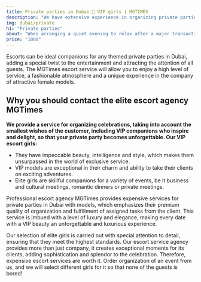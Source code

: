 ```yaml
---
title: Private parties in Dubai 🖤 VIP girls | MGTIMES
description: "We have extensive experience in organizing private parties in Dubai. Elite escort agency for successful men! Selection of VIP models for escort. Strictly confidential 📞 +971 58 525 2213 ⚡"
img: dubai/private
h1: "Private parties"
about: "When arranging a quiet evening to relax after a major transaction, many men strive to immerse themselves in an atmosphere of relaxation, and VIP escort models help them with this. Therefore, private parties are exceptional events intended for a limited number of guests by invitation, so their organization requires a professional approach, which is provided by our agency."
price: "1000"
---
```


Escorts can be ideal companions for any themed private parties in Dubai, adding a special twist to the entertainment and attracting the attention of all guests. The MGTimes escort service will allow you to enjoy a high level of service, a fashionable atmosphere and a unique experience in the company of attractive female models.

## Why you should contact the elite escort agency MGTimes

**We provide a service for organizing celebrations, taking into account the smallest wishes of the customer, including VIP companions who inspire and delight, so that your private party becomes unforgettable. Our VIP escort girls:**

- They have impeccable beauty, intelligence and style, which makes them unsurpassed in the world of exclusive service.
- VIP models are exceptional in their charm and ability to take their clients on exciting adventures.
- Elite girls are skillful companions for a variety of events, be it business and cultural meetings, romantic dinners or private meetings.


Professional escort agency MGTimes provides expensive services for private parties in Dubai with models, which emphasizes their premium quality of organization and fulfillment of assigned tasks from the client. This service is imbued with a level of luxury and elegance, making every date with a VIP beauty an unforgettable and luxurious experience.

Our selection of elite girls is carried out with special attention to detail, ensuring that they meet the highest standards. Our escort service agency provides more than just company, it creates exceptional moments for its clients, adding sophistication and splendor to the celebration. Therefore, expensive escort services are worth it. Order organization of an event from us, and we will select different girls for it so that none of the guests is bored!
